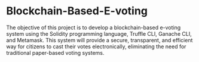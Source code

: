 # Blockchain-Based-E-voting
The objective of this project is to develop a blockchain-based e-voting system using the Solidity programming language, Truffle CLI, Ganache CLI, and Metamask. This system will provide a secure, transparent, and efficient way for citizens to cast their votes electronically, eliminating the need for traditional paper-based voting systems.
